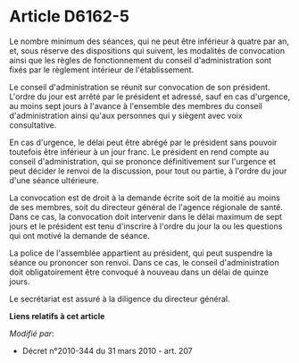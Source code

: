 # Article D6162-5

Le nombre minimum des séances, qui ne peut être inférieur à quatre par an, et, sous réserve des dispositions qui suivent, les
modalités de convocation ainsi que les règles de fonctionnement du conseil d'administration sont fixés par le règlement
intérieur de l'établissement.

Le conseil d'administration se réunit sur convocation de son président. L'ordre du jour est arrêté par le président et
adressé, sauf en cas d'urgence, au moins sept jours à l'avance à l'ensemble des membres du conseil d'administration ainsi
qu'aux personnes qui y siègent avec voix consultative.

En cas d'urgence, le délai peut être abrégé par le président sans pouvoir toutefois être inférieur à un jour franc. Le
président en rend compte au conseil d'administration, qui se prononce définitivement sur l'urgence et peut décider le renvoi
de la discussion, pour tout ou partie, à l'ordre du jour d'une séance ultérieure.

La convocation est de droit à la demande écrite soit de la moitié au moins de ses membres, soit du directeur général de
l'agence régionale de santé. Dans ce cas, la convocation doit intervenir dans le délai maximum de sept jours et le président
est tenu d'inscrire à l'ordre du jour la ou les questions qui ont motivé la demande de séance.

La police de l'assemblée appartient au président, qui peut suspendre la séance ou prononcer son renvoi. Dans ce cas, le
conseil d'administration doit obligatoirement être convoqué à nouveau dans un délai de quinze jours.

Le secrétariat est assuré à la diligence du directeur général.

**Liens relatifs à cet article**

_Modifié par_:

  - Décret n°2010-344 du 31 mars 2010 - art. 207

